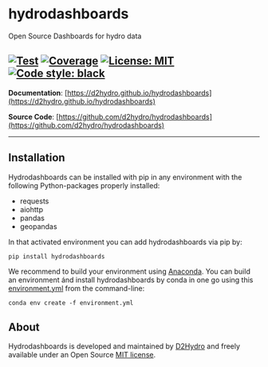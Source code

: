 # hydrodashboards

Open Source Dashboards for hydro data

[![Test](https://github.com/d2hydro/hydrodashboards/actions/workflows/python-package-conda.yml/badge.svg)](https://github.com/d2hydro/hydrodashboards/actions/workflows/python-package-conda.yml)
[![Coverage](https://img.shields.io/codecov/c/github/d2hydro/hydrodashboards)](https://github.com/d2hydro/hydrodashboards/tree/main/tests)
[![License: MIT](https://img.shields.io/badge/License-MIT-yellow.svg)](https://opensource.org/licenses/MIT)
[![Code style: black](https://img.shields.io/badge/code%20style-black-000000.svg)](https://github.com/psf/black)
---

**Documentation**: [https://d2hydro.github.io/hydrodashboards](https://d2hydro.github.io/hydrodashboards)

**Source Code**: [https://github.com/d2hydro/hydrodashboards](https://github.com/d2hydro/hydrodashboards)

---

## Installation

Hydrodashboards can be installed with pip in any environment with the following Python-packages properly installed:

* requests
* aiohttp
* pandas
* geopandas

In that activated environment you can add hydrodashboards via pip by:
```
pip install hydrodashboards
```
We recommend to build your environment using [Anaconda](https://www.anaconda.com/). You can build an environment ánd install hydrodashboards by conda in one go using this <a href="https://github.com/d2hydro/hydrodashboards/blob/main/envs/environment.yml" target="_blank">environment.yml</a> from the command-line:
```
conda env create -f environment.yml
```
## About

Hydrodashboards is developed and maintained by [D2Hydro](https://d2hydro.nl/) and freely available under an Open Source <a href="https://github.com/d2hydro/hydrodashboards/blob/main/LICENSE" target="_blank">MIT license</a>.
